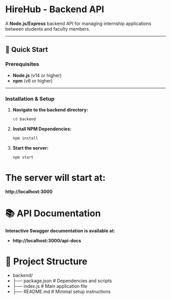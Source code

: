 # HireHub - Backend API

A **Node.js/Express** backend API for managing internship applications between students and faculty members.

---

## 🚀 Quick Start

### **Prerequisites**
- **Node.js** (v14 or higher)
- **npm** (v6 or higher)

---

### **Installation & Setup**

1. **Navigate to the backend directory:**
   ```bash
   cd backend

2. **Install NPM Dependencies:**
   ```bash
   npm install

3. **Start the server:**
   ```bash
   npm start

# The server will start at:
 **http://localhost:3000**

 # 📚 API Documentation
 **Interactive Swagger documentation is available at:**
 - **http://localhost:3000/api-docs**

# 📂 Project Structure
- backend/
- ├── package.json          # Dependencies and scripts
- ├── index.js             # Main application file
- ├── README.md           # Minimal setup instructions 
